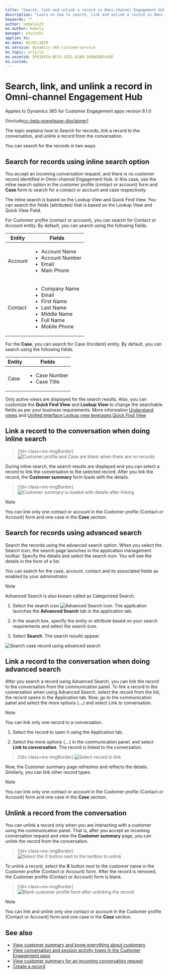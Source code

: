 ```yaml
---
title: "Search, link and unlink a record in Omni-channel Engagement Hub | MicrosoftDocs"
description: "Learn on how to search, link and unlink a record in Omni-channel Engagement Hub and link the record to a conversation."
keywords: ""
author: kabala123
ms.author: kabala
manager: shujoshi
applies_to: 
ms.date: 05/03/2019
ms.service: dynamics-365-customerservice
ms.topic: article
ms.assetid: 3F919FE4-BFCA-42E1-A2B0-169AEDDF445E
ms.custom: 
---
```


# Search, link, and unlink a record in Omni-channel Engagement Hub

Applies to Dynamics 365 for Customer Engagement apps version 9.1.0

[!include[cc-beta-prerelease-disclaimer](../../../includes/cc-beta-prerelease-disclaimer.md)]

The topic explains how to Search for records, link a record to the conversation, and unlink a record from the conversation.

You can search for the records in two ways.

## Search for records using inline search option

You accept an incoming conversation request, and there is no customer record identified in Omni-channel Engagement Hub. In this case, use the inline search option in the customer profile (contact or account) form and **Case** form to search for a contact or account and case respectively.

The inline search is based on the Lookup View and Quick Find View. You can search the fields (attributes) that is based on the Lookup View and Quick View Field.

For Customer profile (contact or account), you can search for Contact or Account entity. By default, you can search using the following fields.

|Entity|Fields|
|----------|----------|
|Account| <ul> <li>Account Name</li> <li>Account Number</li> <li>Email</li> <li>Main Phone</li> </ul>  |
|Contact| <ul> <li>Company Name </li> <li>Email</li> <li>First Name</li> <li>Last Name</li> <li>Middle Name</li> <li>Full Name</li> <li>Mobile Phone</li> </ul>|


For the **Case**, you can search for Case (Incident) entity. By default, you can search using the following fields.

|Entity|Fields|
|--- |--- |
|Case| <ul> <li>Case Number</li> <li>Case Title</li> </ul>|

Only active views are displayed for the search results. Also, you can customize the **Quick Find View** and **Lookup View** to change the searchable fields as per your business requirements. More information [Understand views](/dynamics365/customer-engagement/customize/create-edit-views) and [Unified Interface Lookup view leverages Quick Find View](https://blogs.msdn.microsoft.com/crm/2018/11/02/unified-interface-lookup-now-leverages-quick-find-view/)

## Link a record to the conversation when doing inline search

> [!div class=mx-imgBorder]
> ![Customer profile and Case are blank when there are no records](../../media/agent-inline-search-no-record.PNG "Customer profile and Case are blank when there are no records")

During inline search, the search results are displayed and you can select a record to link the conversation to the selected record. After you link the record, the **Customer summary** form loads with the details.

> [!div class=mx-imgBorder]
> ![Customer summary is loaded with details after linking](../../media/agent-inline-search-link.PNG "Customer summary is loaded with details after linking")

> [!Note]
> You can link only one contact or account in the Customer profile (Contact or Account) form and one case in the **Case** section.

## Search for records using advanced search

Search the records using the advanced search option. When you select the Search icon, the search page launches in the application management toolbar. Specify the details and select the search icon. You will see the details in the form of a list.

You can search for the case, account, contact and its associated fields as enabled by your administrator.

> [!NOTE]
> Advanced Search is also known called as Categorized Search.

1. Select the search icon ![Advanced Search icon](../../media/oceh-oc-search-icon.png "Advanced Search icon"). The application launches the **Advanced Search** tab in the application tab.  

2. In the search box, specify the entity or attribute based on your search requirements and select the search icon.

3. Select **Search**. The search results appear.

 ![Search case record using advanced search](../../media/oceh-oc-search-record-case.png "Search case record using advanced search")

## Link a record to the conversation when doing advanced search

After you search a record using Advanced Search, you can link the record to the conversation from the communication panel. To link a record to the conversation when using Advanced Search, select the record from the list, the record opens in the Application tab. Now, go to the communication panel and select the more options (**...**) and select Link to conversation.

> [!Note]
> You can link only one record to a conversation.

1. Select the record to open it using the Application tab.

2. Select the more options (**...**) in the communication panel, and select **Link to conversation**. The record is linked to the conversation.

> [!div class=mx-imgBorder]
> ![Select record to link](../../media/oceh-oc-select-record-link.png "Select record to link")

Now, the Customer summary page refreshes and reflects the details. Similarly, you can link other record types.

> [!Note]
> You can link only one contact or account in the Customer profile (Contact or Account) form and one case in the **Case** section.

## Unlink a record from the conversation

You can unlink a record only when you are interacting with a customer using the communication panel. That is, after you accept an incoming conversation request and view the **Customer summary** page, you can unlink the record from the conversation. 

> [!div class=mx-imgBorder]
> ![Select the X button next to the textbox to unlink](../../media/oceh-oc-unlink-customer.PNG "Unlink a record")

To unlink a record, select the **X** button next to the customer name in the Customer profile (Contact or Account) form. After the record is removed, the Customer profile (Contact or Account) form is blank. 

> [!div class=mx-imgBorder]
> ![Blank customer profile form after unlinking the record](../../media/oceh-oc-unlinked-form.PNG "Blank customer profile form after unlinking the record")

> [!Note]
> You can link and unlink only one contact or account in the Customer profile (Contact or Account) form and one case in the **Case** section.

## See also

- [View customer summary and know everything about customers](oceh-customer-360-overview-of-the-existing-challenges.md)
- [View conversation and session activity types in the Customer Engagement apps](oceh-view-conversations-sessions-dynamics-365-apps.md)
- [View customer summary for an incoming conversation request](oceh-view-customer-360-incoming-conversation-request.md)
- [Create a record](oceh-create-record.md)